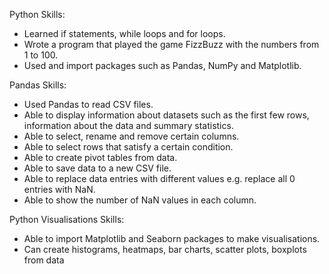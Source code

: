 Python Skills:
* Learned if statements, while loops and for loops.
* Wrote a program that played the game FizzBuzz with the numbers from 1 to 100.
* Used and import packages such as Pandas, NumPy and Matplotlib.

Pandas Skills:
* Used Pandas to read CSV files.
* Able to display information about datasets such as the first few rows, information about the data and summary statistics.
* Able to select, rename and remove certain columns.
* Able to select rows that satisfy a certain condition.
* Able to create pivot tables from data.
* Able to save data to a new CSV file.
* Able to replace data entries with different values e.g. replace all 0 entries with NaN.
* Able to show the number of NaN values in each column.

Python Visualisations Skills:
* Able to import Matplotlib and Seaborn packages to make visualisations.
* Can create histograms, heatmaps, bar charts, scatter plots, boxplots from data
